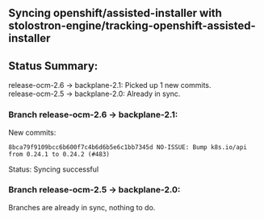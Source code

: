 ## Syncing openshift/assisted-installer with stolostron-engine/tracking-openshift-assisted-installer

## Status Summary:

release-ocm-2.6 -> backplane-2.1: Picked up 1 new commits.  
release-ocm-2.5 -> backplane-2.0: Already in sync.  

### Branch release-ocm-2.6 -> backplane-2.1:

New commits:

```
8bca79f9109bcc6b600f7c4b6d6b5e6c1bb7345d NO-ISSUE: Bump k8s.io/api from 0.24.1 to 0.24.2 (#483)
```

Status: Syncing successful

### Branch release-ocm-2.5 -> backplane-2.0:

Branches are already in sync, nothing to do.
